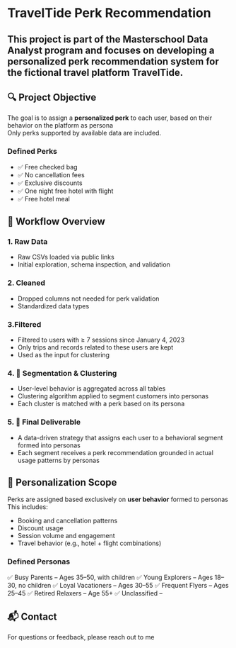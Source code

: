 # TravelTide Perk Recommendation

This project is part of the Masterschool Data Analyst program and focuses on developing a **personalized perk recommendation system** for the fictional travel platform **TravelTide**.
-

## 🔍 Project Objective

The goal is to assign a **personalized perk** to each user, based on their behavior on the platform as persona  
Only perks supported by available data are included.

### Defined Perks

- ✅ Free checked bag  
- ✅ No cancellation fees  
- ✅ Exclusive discounts  
- ✅ One night free hotel with flight  
- ✅ Free hotel meal 


## 🔄 Workflow Overview

### 1. Raw Data  
- Raw CSVs loaded via public links  
- Initial exploration, schema inspection, and validation

### 2. Cleaned  
- Dropped columns not needed for perk validation  
- Standardized data types  

### 3.Filtered  
- Filtered to users with ≥ 7 sessions since January 4, 2023  
- Only trips and records related to these users are kept  
- Used as the input for clustering

### 4. 👥 Segmentation & Clustering  
- User-level behavior is aggregated across all tables  
- Clustering algorithm applied to segment customers into personas
- Each cluster is matched with a perk based on its persona
  
### 5. 🎯 Final Deliverable
- A data-driven strategy that assigns each user to a behavioral segment formed into personas
- Each segment receives a perk recommendation grounded in actual usage patterns by personas


## 🧠 Personalization Scope

Perks are assigned based exclusively on **user behavior** formed to personas 
This includes:

- Booking and cancellation patterns  
- Discount usage  
- Session volume and engagement  
- Travel behavior (e.g., hotel + flight combinations)

### Defined Personas

✅ Busy Parents – Ages 35–50, with children
✅ Young Explorers – Ages 18–30, no children
✅ Loyal Vacationers – Ages 30–55
✅ Frequent Flyers – Ages 25–45
✅ Retired Relaxers – Age 55+
✅ Unclassified – 
  


## 📬 Contact

For questions or feedback, please reach out to me 
